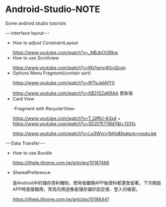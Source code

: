 # Android-Studio-NOTE
Some android studio tutorials

---interface layout---
* How to adjust ConstraintLayout</p>
https://www.youtube.com/watch?v=_NBJbOI2Rkw
* How to use Scrollview</p>
https://www.youtube.com/watch?v=Wx1wnv4fzyQcon
* Options Menu Fragment(contain sort)</p>
https://www.youtube.com/watch?v=6fTqJplAfY0</p>
https://www.youtube.com/watch?v=XB315ZqKRAA 更新版
* Card View</p>
-Fragment with RecyclerView-</p>
https://www.youtube.com/watch?v=T_QfRU-A3s4 + https://www.youtube.com/watch?v=SD2t75T5RdY&t=1331s</p>
https://www.youtube.com/watch?v=Lq3Wvcy1kHo&feature=youtu.be

---Data Transfer---
* How to use Bundle</p>
https://ithelp.ithome.com.tw/articles/10187466</p>

* SharedPreference</p>
是Android中的儲存資料機制，使用者離開APP後資料都還會留著，下次開啟APP時直接續用，常見的用途像是儲存偏好設定值、登入的帳密。</p>
https://ithelp.ithome.com.tw/articles/10188441
